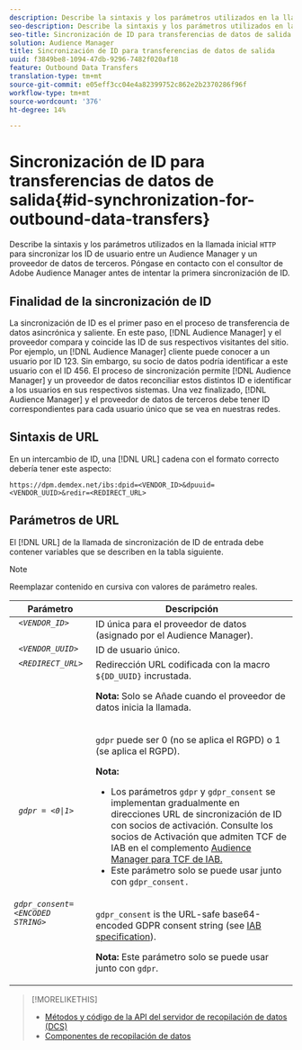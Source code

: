 ```yaml
---
description: Describe la sintaxis y los parámetros utilizados en la llamada HTTP inicial para sincronizar los ID de usuario entre un Audience Manager y un proveedor de datos de terceros. Póngase en contacto con el consultor de Adobe Audience Manager antes de intentar la primera sincronización de ID.
seo-description: Describe la sintaxis y los parámetros utilizados en la llamada HTTP inicial para sincronizar los ID de usuario entre un Audience Manager y un proveedor de datos de terceros. Póngase en contacto con el consultor de Adobe Audience Manager antes de intentar la primera sincronización de ID.
seo-title: Sincronización de ID para transferencias de datos de salida
solution: Audience Manager
title: Sincronización de ID para transferencias de datos de salida
uuid: f3849be8-1094-47db-9296-7482f020af18
feature: Outbound Data Transfers
translation-type: tm+mt
source-git-commit: e05eff3cc04e4a82399752c862e2b2370286f96f
workflow-type: tm+mt
source-wordcount: '376'
ht-degree: 14%

---
```



# Sincronización de ID para transferencias de datos de salida{#id-synchronization-for-outbound-data-transfers}

Describe la sintaxis y los parámetros utilizados en la llamada inicial `HTTP` para sincronizar los ID de usuario entre un Audience Manager y un proveedor de datos de terceros. Póngase en contacto con el consultor de Adobe Audience Manager antes de intentar la primera sincronización de ID.

<!-- c_id_sync_out.xml -->

## Finalidad de la sincronización de ID

La sincronización de ID es el primer paso en el proceso de transferencia de datos asincrónica y saliente. En este paso, [!DNL Audience Manager] y el proveedor compara y coincide las ID de sus respectivos visitantes del sitio. Por ejemplo, un [!DNL Audience Manager] cliente puede conocer a un usuario por ID 123. Sin embargo, su socio de datos podría identificar a este usuario con el ID 456. El proceso de sincronización permite [!DNL Audience Manager] y un proveedor de datos reconciliar estos distintos ID e identificar a los usuarios en sus respectivos sistemas. Una vez finalizado, [!DNL Audience Manager] y el proveedor de datos de terceros debe tener ID correspondientes para cada usuario único que se vea en nuestras redes.

## Sintaxis de URL

En un intercambio de ID, una [!DNL URL] cadena con el formato correcto debería tener este aspecto:

```
https://dpm.demdex.net/ibs:dpid=<VENDOR_ID>&dpuuid=<VENDOR_UUID>&redir=<REDIRECT_URL>
```

## Parámetros de URL

El [!DNL URL] de la llamada de sincronización de ID de entrada debe contener variables que se describen en la tabla siguiente.

>[!NOTE]
>
>Reemplazar contenido en cursiva con valores de parámetro reales.

<table id="table_EB9F4246E2A34ABB8ED06EA458EB186F"> 
 <thead> 
  <tr> 
   <th colname="col1" class="entry"> Parámetro </th> 
   <th colname="col2" class="entry"> Descripción </th> 
  </tr> 
 </thead>
 <tbody> 
  <tr valign="top"> 
   <td colname="col1"> <code> <i>&lt;VENDOR_ID&gt;</i> </code> </td> 
   <td colname="col2">ID única para el proveedor de datos (asignado por el <span class="keyword"> Audience Manager</span>). </td> 
  </tr> 
  <tr valign="top"> 
   <td colname="col1"> <code> <i>&lt;VENDOR_UUID&gt;</i> </code> </td> 
   <td colname="col2"> ID de usuario único. </td> 
  </tr> 
  <tr valign="top"> 
   <td colname="col1"> <code> <i>&lt;REDIRECT_URL&gt;</i> </code> </td> 
   <td colname="col2">Redirección URL codificada con la macro <code> ${DD_UUID}</code> incrustada. <p><b>Nota:</b> Solo se Añade cuando el proveedor de datos inicia la llamada. </p> </td> 
  </tr> 
    </tr> 
  <tr> 
   <td colname="col1"> <code> <i>gdpr = &lt;0|1&gt;</i> </code> </td> 
   <td colname="col2"> <p><code>gdpr</code> puede ser 0 (no se aplica el RGPD) o 1 (se aplica el RGPD).</p><p><b>Nota:</b> <ul><li>Los parámetros <code>gdpr</code> y <code>gdpr_consent</code> se implementan gradualmente en direcciones URL de sincronización de ID con socios de activación. Consulte los socios de Activación que admiten TCF de IAB en el complemento <a href="../../overview/data-security-and-privacy/aam-iab-plugin.md#aam-activation-partners">Audience Manager para TCF de IAB.</a></li><li>Este parámetro solo se puede usar junto con <code>gdpr_consent.</code></li></ul></p></td>
  </tr> 
    </tr> 
  <tr valign="top"> 
   <td colname="col1"> <code><i>gdpr_consent=&lt;ENCODED STRING&gt;</i> </code> </td> 
   <td colname="col2"><p><code>gdpr_consent</code> is the URL-safe base64-encoded GDPR consent string (see <a href="https://github.com/InteractiveAdvertisingBureau/GDPR-Transparency-and-Consent-Framework/blob/master/URL-based%20Consent%20Passing_%20Framework%20Guidance.md#specifications" format="http" scope="external"> IAB specification</a>).</p><p><b>Nota:</b> Este parámetro solo se puede usar junto con <code>gdpr</code>.</p> </td> 
  </tr> 
 </tbody> 
</table>

>[!MORELIKETHIS]
>
>* [Métodos y código de la API del servidor de recopilación de datos (DCS) ](../../api/dcs-intro/dcs-event-calls/dcs-event-calls.md)
>* [Componentes de recopilación de datos](../../reference/system-components/components-data-collection.md)


